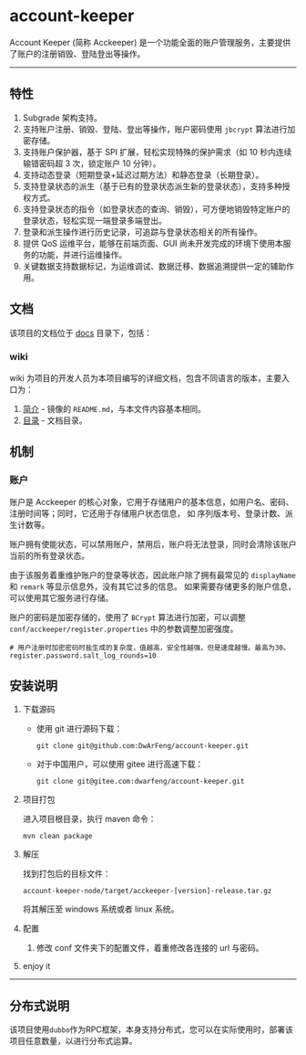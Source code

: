 # account-keeper

Account Keeper (简称 Acckeeper) 是一个功能全面的账户管理服务，主要提供了账户的注册销毁、登陆登出等操作。

---

## 特性

1. Subgrade 架构支持。
2. 支持账户注册、销毁、登陆、登出等操作，账户密码使用 `jbcrypt` 算法进行加密存储。
3. 支持账户保护器，基于 SPI 扩展，轻松实现特殊的保护需求（如 10 秒内连续输错密码超 3 次，锁定账户 10 分钟）。
4. 支持动态登录（短期登录+延迟过期方法）和静态登录（长期登录）。
5. 支持登录状态的派生（基于已有的登录状态派生新的登录状态），支持多种授权方式。
6. 支持登录状态的指令（如登录状态的查询、销毁），可方便地销毁特定账户的登录状态，轻松实现一端登录多端登出。
7. 登录和派生操作进行历史记录，可追踪与登录状态相关的所有操作。
8. 提供 QoS 运维平台，能够在前端页面、GUI 尚未开发完成的环境下使用本服务的功能，并进行运维操作。
9. 关键数据支持数据标记，为运维调试、数据迁移、数据追溯提供一定的辅助作用。

## 文档

该项目的文档位于 [docs](../../../docs) 目录下，包括：

### wiki

wiki 为项目的开发人员为本项目编写的详细文档，包含不同语言的版本，主要入口为：

1. [简介](./Introduction.md) - 镜像的 `README.md`，与本文件内容基本相同。
2. [目录](./Contents.md) - 文档目录。

## 机制

### 账户

账户是 Acckeeper 的核心对象，它用于存储用户的基本信息，如用户名、密码、注册时间等；同时，它还用于存储用户状态信息，
如 序列版本号、登录计数、派生计数等。

账户拥有使能状态，可以禁用账户，禁用后，账户将无法登录，同时会清除该账户当前的所有登录状态。

由于该服务着重维护账户的登录等状态，因此账户除了拥有最常见的 `displayName` 和 `remark` 等显示信息外，没有其它过多的信息。
如果需要存储更多的账户信息，可以使用其它服务进行存储。

账户的密码是加密存储的，使用了 `BCrypt` 算法进行加密，可以调整 `conf/acckeeper/register.properties` 中的参数调整加密强度。

```properties
# 用户注册时加密密码时盐生成的复杂度，值越高，安全性越强，但是速度越慢。最高为30。
register.password.salt_log_rounds=10
```

## 安装说明

1. 下载源码

   - 使用 git 进行源码下载：
      ```shell
      git clone git@github.com:DwArFeng/account-keeper.git
      ```

   - 对于中国用户，可以使用 gitee 进行高速下载：
      ```shell
      git clone git@gitee.com:dwarfeng/account-keeper.git
      ```

2. 项目打包

   进入项目根目录，执行 maven 命令：
   ```
   mvn clean package
   ```

3. 解压

   找到打包后的目标文件：
   ```
   account-keeper-node/target/acckeeper-[version]-release.tar.gz
   ```
   将其解压至 windows 系统或者 linux 系统。

4. 配置

   1. 修改 conf 文件夹下的配置文件，着重修改各连接的 url 与密码。

5. enjoy it

---

## 分布式说明

该项目使用`dubbo`作为RPC框架，本身支持分布式，您可以在实际使用时，部署该项目任意数量，以进行分布式运算。
